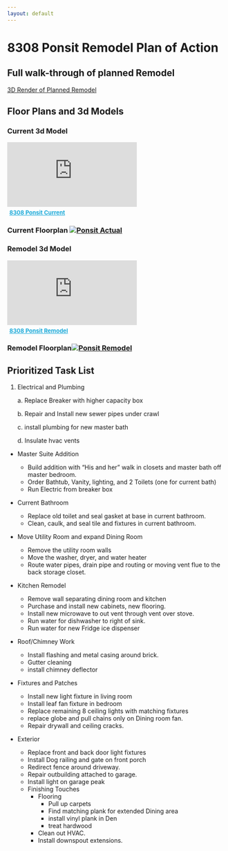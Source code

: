 ```yaml
---
layout: default
---
```


# 8308 Ponsit Remodel Plan of Action

## Full walk-through of planned Remodel

[3D Render of Planned Remodel](./FullRemodel.html)

## Floor Plans and 3d Models

### Current 3d Model 

<div class="sketchfab-embed-wrapper"> <iframe title="8308 Ponsit Actual" frameborder="0" allowfullscreen mozallowfullscreen="true" webkitallowfullscreen="true" allow="autoplay; fullscreen; xr-spatial-tracking" xr-spatial-tracking execution-while-out-of-viewport execution-while-not-rendered web-share src="https://sketchfab.com/models/959e26c057c94ef4b06e54766ce4c5d5/embed?dnt=1"> </iframe> <p style="font-size: 13px; font-weight: normal; margin: 5px; color: #4A4A4A;"> <a href="https://sketchfab.com/3d-models/8308-ponsit-actual-959e26c057c94ef4b06e54766ce4c5d5?utm_medium=embed&utm_campaign=share-popup&utm_content=959e26c057c94ef4b06e54766ce4c5d5" target="_blank" style="font-weight: bold; color: #1CAAD9;"> 8308 Ponsit Current</a></p></div>

### Current Floorplan [![Ponsit Actual](PonsitActual.svg "Ponsit Actual")](PonsitActual.svg)

### Remodel 3d Model

<div class="sketchfab-embed-wrapper"> <iframe title="8308 Ponsit Remodel" frameborder="0" allowfullscreen mozallowfullscreen="true" webkitallowfullscreen="true" allow="autoplay; fullscreen; xr-spatial-tracking" xr-spatial-tracking execution-while-out-of-viewport execution-while-not-rendered web-share src="https://sketchfab.com/models/82135869a6bf44c98516482c2f1ebd23/embed?dnt=1"> </iframe> <p style="font-size: 13px; font-weight: normal; margin: 5px; color: #4A4A4A;"> <a href="https://sketchfab.com/3d-models/8308-ponsit-remodel-82135869a6bf44c98516482c2f1ebd23?utm_medium=embed&utm_campaign=share-popup&utm_content=82135869a6bf44c98516482c2f1ebd23" target="_blank" style="font-weight: bold; color: #1CAAD9;"> 8308 Ponsit Remodel</a></p></div>

### Remodel Floorplan[![Ponsit Remodel](PonsitRemod.svg "Ponsit Remodel")](PonsitRemod.svg)

## Prioritized Task List

1. Electrical and Plumbing  

    a. Replace Breaker with higher capacity box

    b. Repair and Install new sewer pipes under crawl  

    c. install plumbing for new master bath  

    d. Insulate hvac vents

- Master Suite Addition
  - Build addition with “His and her” walk in closets and master bath off master bedroom.
  - Order Bathtub, Vanity, lighting, and 2 Toilets (one for current bath)
  - Run Electric from breaker box

- Current Bathroom
  - Replace old toilet and seal gasket at base in current bathroom.
  - Clean, caulk, and seal tile and fixtures in current bathroom.

- Move Utility Room and expand Dining Room
    - Remove the utility room walls
    - Move the washer, dryer, and water heater
    - Route water pipes, drain pipe and routing or moving vent flue to the back storage closet.

- Kitchen Remodel
    - Remove wall separating dining room and kitchen
    - Purchase and install new cabinets, new flooring.
    - Install new microwave to out vent through vent over stove.
    - Run water for dishwasher to right of sink.
    - Run water for new Fridge ice dispenser

- Roof/Chimney Work
    - Install flashing and metal casing around brick.
    - Gutter cleaning
    - install chimney deflector
  
- Fixtures and Patches
  - Install new light fixture in living room
  - Install leaf fan fixture in bedroom
  - Replace remaining 8 ceiling lights with matching fixtures
  - replace globe and pull chains only on Dining room fan.
  - Repair drywall and ceiling cracks.

- Exterior
  - Replace front and back door light fixtures
  - Install Dog railing and gate on front porch
  - Redirect fence around driveway.
  - Repair outbuilding attached to garage.
  - Install light on garage peak
  - Finishing Touches
    - Flooring
      - Pull up carpets
      - Find matching plank for extended Dining area
      - install vinyl plank in Den
      - treat hardwood
    - Clean out HVAC.
    - Install downspout extensions.